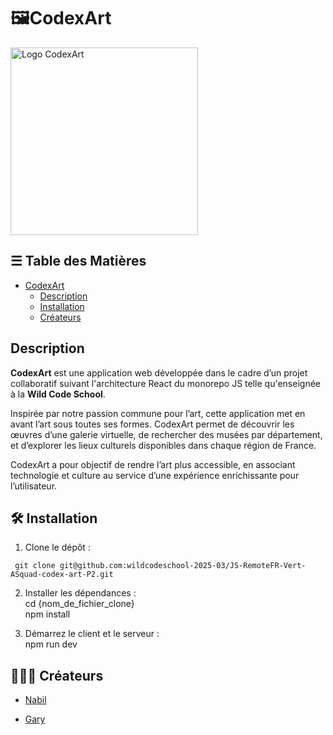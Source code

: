 # 🖼️CodexArt
<img src="https://github.com/user-attachments/assets/23439655-678d-4c73-af6c-e0896e32bb01" width="300" height="300" alt="Logo CodexArt">

## ☰ Table des Matières
- [CodexArt](#name)
  - [Description](#description)
  - [Installation](#installation)
  - [Créateurs](#créateurs)
      
## Description
**CodexArt** est une application web développée dans le cadre d’un projet collaboratif suivant l'architecture React du monorepo JS telle qu'enseignée à la **Wild Code School**. 

Inspirée par notre passion commune pour l’art, cette application met en avant l’art sous toutes ses formes. CodexArt permet de découvrir les œuvres d’une galerie virtuelle, de rechercher des musées par département, et d’explorer les lieux culturels disponibles dans chaque région de France.

CodexArt a pour objectif de rendre l’art plus accessible, en associant technologie et culture au service d’une expérience enrichissante pour l’utilisateur.



## 🛠️ Installation

1. Clone le dépôt :<br>
 ```
  git clone git@github.com:wildcodeschool-2025-03/JS-RemoteFR-Vert-ASquad-codex-art-P2.git
 ```
   
2. Installer les dépendances :<br>
cd {nom_de_fichier_clone} <br>
npm install<br>

3. Démarrez le client et le serveur :
<br>npm run dev 


## 👨🏻‍🎨 Créateurs 
- [Nabil](https://github.com/NabilY-5)
 
- [Gary](https://github.com/gary5907)
 



